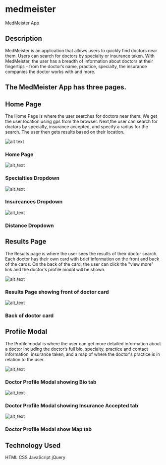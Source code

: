 # medmeister

MedMeister App

## Description

MedMeister is an application that allows users to quickly find doctors near them.  Users can search for doctors by specialty or insurance taken.  With MedMeister, the user has a breadth of information about doctors at their fingertips - from the doctor’s name, practice, specialty, the insurance companies the doctor works with and more.

## The MedMeister App has three pages.

## Home Page
The Home Page is where the user searches for doctors near them.  We get the user location using gps from the browser.  Next,the user can search for doctors by specialty, insurance accepted, and specify a radius for the search. The user then gets results based on their location.

![alt text](https://github.com/sollertis8/medmeister/blob/master/images/Screen%20Shot%202017-10-25%20at%204.04.08%20PM.png)
### Home Page

![alt_text](https://github.com/sollertis8/medmeister/blob/master/images/Screen%20Shot%202017-10-25%20at%204.04.31%20PM.png)
### Specialties Dropdown

![alt_text](https://github.com/sollertis8/medmeister/blob/master/images/Screen%20Shot%202017-10-25%20at%204.04.50%20PM.png)
### Insureances Dropdown

![alt_text](https://github.com/sollertis8/medmeister/blob/master/images/Screen%20Shot%202017-10-25%20at%204.05.07%20PM.png)
### Distance Dropdown

## Results Page
The Results page is where the user sees the results of their doctor search.  Each doctor has their own card with brief information on the front and back of the cards. On the back of the card, the user can click the "view more" link and the doctor's profile modal will be shown.

![alt_text](https://github.com/sollertis8/medmeister/blob/master/images/Screen%20Shot%202017-10-25%20at%204.05.52%20PM.png)
### Results Page showing front of doctor card

![alt_text](https://github.com/sollertis8/medmeister/blob/master/images/Screen%20Shot%202017-10-25%20at%204.06.20%20PM.png)
### Back of doctor card

## Profile Modal
The Profile modal is where the user can get more detailed information about a doctor including the doctor’s full bio, specialty, practice and contact information, insurance taken, and a map of where the doctor's practice is in relation to the user.

![alt_text](https://github.com/sollertis8/medmeister/blob/master/images/Screen%20Shot%202017-10-25%20at%204.06.38%20PM.png)
### Doctor Profile Modal showing Bio tab

![alt_text](https://github.com/sollertis8/medmeister/blob/master/images/Screen%20Shot%202017-10-25%20at%204.06.58%20PM.png)
### Doctor Profile Modal showing Insurance Accepted tab

![alt_text](https://github.com/sollertis8/medmeister/blob/master/images/Screen%20Shot%202017-10-25%20at%204.07.15%20PM.png)
### Doctor Profile Modal show Map tab

## Technology Used
HTML
CSS
JavaScript
jQuery
